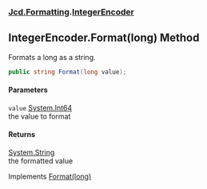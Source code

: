 ### [Jcd.Formatting](Jcd_Formatting.md 'Jcd.Formatting').[IntegerEncoder](Jcd_Formatting_IntegerEncoder.md 'Jcd.Formatting.IntegerEncoder')
## IntegerEncoder.Format(long) Method
Formats a long as a string.  
```csharp
public string Format(long value);
```
#### Parameters
<a name='Jcd_Formatting_IntegerEncoder_Format(long)_value'></a>
`value` [System.Int64](https://docs.microsoft.com/en-us/dotnet/api/System.Int64 'System.Int64')  
the value to format
  
#### Returns
[System.String](https://docs.microsoft.com/en-us/dotnet/api/System.String 'System.String')  
the formatted value

Implements [Format(long)](Jcd_Formatting_IIntegerFormatter_Format(long).md 'Jcd.Formatting.IIntegerFormatter.Format(long)')  

